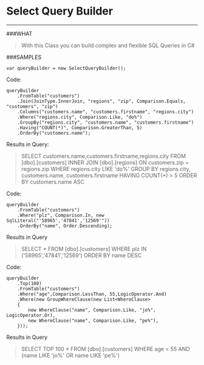 ﻿Select Query Builder
======================
***

###WHAT

>With this Class you can build complex and flexible SQL Queries in C#

###SAMPLES
```
var queryBuilder = new SelectQueryBuilder();
```
Code:
```
queryBuilder
	.FromTable("customers")
	.Join(JoinType.InnerJoin, "regions", "zip", Comparison.Equals, "customers", "zip")
	.Columns("customers.name", "customers.firstname", "regions.city")
	.Where("regions.city", Comparison.Like, "do%")
	.GroupBy("regions.city", "customers.name", "customers.firstname")
	.Having("COUNT(*)", Comparison.GreaterThan, 5)
	.OrderBy("customers.name");
```
Results in Query:
>SELECT customers.name,customers.firstname,regions.city FROM [dbo].[customers] 
INNER JOIN [dbo].[regions] ON customers.zip = regions.zip 
WHERE regions.city LIKE 'do%' 
GROUP BY regions.city, customers.name, customers.firstname 
HAVING COUNT(*) > 5 
ORDER BY customers.name ASC

Code:
```
queryBuilder
	.FromTable("customers")
	.Where("plz", Comparison.In, new SqlLiteral("'58965','47841','12569'"))
	.OrderBy("name", Order.Descending);
```
Results in Query
>SELECT * FROM [dbo].[customers] 
WHERE plz IN ('58965','47841','12569') 
ORDER BY name DESC

Code:
```
queryBuilder
	.Top(100)
	.FromTable("customers")
	.Where("age",Comparison.LessThan, 55,LogicOperator.And)
	.Where(new GroupWhereClause(new List<WhereClause>
	{
		new WhereClause("name", Comparison.Like, "jo%", LogicOperator.Or),
		new WhereClause("name", Comparison.Like, "pe%"),
	}));
```
Results in Query
>SELECT TOP 100 * FROM [dbo].[customers] 
WHERE age < 55 AND 
(name LIKE 'jo%' OR name LIKE 'pe%')